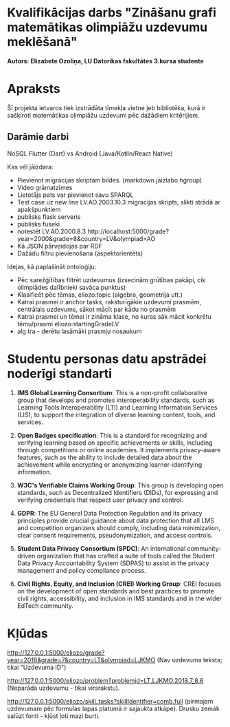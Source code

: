 # Kvalifikācijas darbs "Zināšanu grafi matemātikas olimpiāžu uzdevumu meklēšanā"
**Autors: Elizabete Ozoliņa, LU Datorikas fakultātes 3.kursa studente**

# Apraksts 
Šī projekta ietvaros tiek izstrādāta tīmekļa vietne jeb bibliotēka, kurā ir sašķiroti matemātikas olimpiāžu uzdevumi pēc dažādiem kritērijiem.

## Darāmie darbi

NoSQL
Flutter (Dart) vs Android (Java/Kotlin/React Native)

Kas vēl jāizdara:
- Pievienot migrācijas skriptam bildes. (markdown jāizlabo hgroup) 
- Video grāmatzīmes 
- Lietotājs pats var pievienot savu SPARQL
- Test case uz new line LV.AO.2003.10.3 migracijas skripts, slikti strādā ar apakšpunktiem
- publisks flask serveris
- publisks fuseki
- notestēt LV.AO.2000.8.3 http://localhost:5000/grade?year=2000&grade=8&country=LV&olympiad=AO 
- Kā JSON pārveidojas par RDF
- Dažādu filtru pievienošana (aspektorientēts)

Idejas, kā paplašināt ontoloģiju:
- Pēc sarežģītības filtrēt uzdevumus (izsecinām grūtības pakāpi, cik olimpiādes dalībnieki savāca punktus)
- Klasificēt pēc tēmas, eliozo:topic (algebra, ģeometrija utt.)
- Katrai prasmei ir anchor tasks, raksturīgākie uzdevumi prasmēm, centrālais uzdevums, sākot mācīt par kādu no prasmēm
- Katrai prasmei un tēmai ir zināma klase, no kuras sāk mācit konkrētu tēmu/prasmi eliozo:startingGradeLV
- alg.tra - derētu lasāmāki prasmju nosaukum


# Studentu personas datu apstrādei noderīgi standarti

1. **IMS Global Learning Consortium**: This is a non-profit collaborative group that develops and promotes interoperability standards, such as Learning Tools Interoperability (LTI) and Learning Information Services (LIS), to support the integration of diverse learning content, tools, and services.

2. **Open Badges specification**: This is a standard for recognizing and verifying learning based on specific achievements or skills, including through competitions or online academies. It implements privacy-aware features, such as the ability to include detailed data about the achievement while encrypting or anonymizing learner-identifying information.

3. **W3C's Verifiable Claims Working Group**: This group is developing open standards, such as Decentralized Identifiers (DIDs), for expressing and verifying credentials that respect user privacy and control.

4. **GDPR**: The EU General Data Protection Regulation and its privacy principles provide crucial guidance about data protection that all LMS and competition organizers should comply, including data minimization, clear consent requirements, pseudonymization, and access controls.

5. **Student Data Privacy Consortium (SPDC)**: An international community-driven organization that has crafted a suite of tools called the Student Data Privacy Accountability System (SDPAS) to assist in the privacy management and policy compliance process.

6. **Civil Rights, Equity, and Inclusion (CREI) Working Group**: CREI focuses on the development of open standards and best practices to promote civil rights, accessibility, and inclusion in IMS standards and in the wider EdTech community.


# Kļūdas

http://127.0.0.1:5000/eliozo/grade?year=2018&grade=7&country=LT&olympiad=LJKMO
(Nav uzdevuma teksta; tikai "Uzdevuma ID")

http://127.0.0.1:5000/eliozo/problem?problemid=LT.LJKMO.2018.7_8.6
(Neparāda uzdevumu - tikai virsrakstu). 

http://127.0.0.1:5000/eliozo/skill_tasks?skillIdentifier=comb.full
(pirmajam uzdevumam pēc formulas lapas platumā ir sajaukta atkāpe). 
Drusku zemāk salūzt fonti - kļūst ļoti mazi burti.